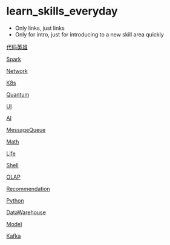 # learn_skills_everyday
- Only links, just links
- Only for intro, just for introducing to a new skill area quickly




[代码英雄](https://github.com/476678244/learn_skills_quickly/blob/main/%E4%BB%A3%E7%A0%81%E8%8B%B1%E9%9B%84.md)

[Spark](https://github.com/476678244/learn_skills_quickly/blob/main/spark.md)

[Network](https://github.com/476678244/learn_skills_quickly/blob/main/network.md)

[K8s](https://github.com/476678244/learn_skills_quickly/blob/main/K8s.md)

[Quantum](Quantum.md) 

[UI](UI.md) 

[AI](AI.md) 

[MessageQueue](MessageQueue.md) 

[Math](Math.md)

[Life](Life.md)

[Shell](Shell.md)

[OLAP](OLAP.md)

[Recommendation](Recommendation.md)

[Python](Python.md)

[DataWarehouse](DataWarehouse.md)

[Model](Model.md)

[Kafka](Kafka.md)
